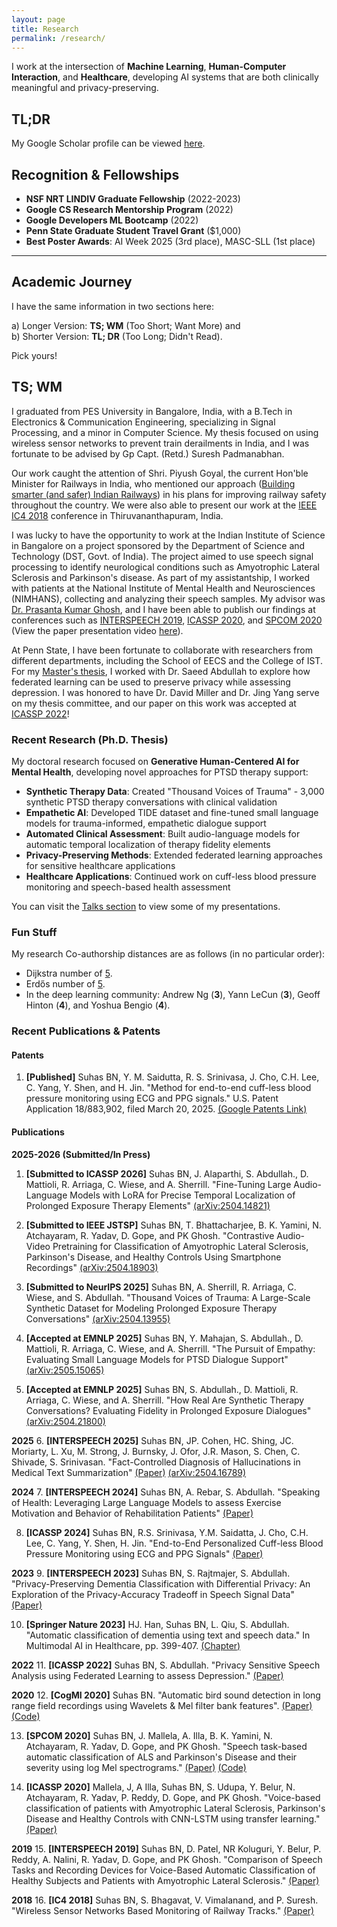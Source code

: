 ```yaml
---
layout: page
title: Research
permalink: /research/
---
```


I work at the intersection of **Machine Learning**, **Human-Computer Interaction**, and **Healthcare**, developing AI systems that are both clinically meaningful and privacy-preserving.

## TL;DR

My Google Scholar profile can be viewed [here](https://scholar.google.com/citations?user=EOJDCfMAAAAJ&hl=en).

## Recognition & Fellowships

- **NSF NRT LINDIV Graduate Fellowship** (2022-2023)
- **Google CS Research Mentorship Program** (2022) 
- **Google Developers ML Bootcamp** (2022)
- **Penn State Graduate Student Travel Grant** ($1,000)
- **Best Poster Awards**: AI Week 2025 (3rd place), MASC-SLL (1st place)

---

## Academic Journey

I have the same information in two sections here:

a) Longer Version: **TS; WM** (Too Short; Want More) and  
b) Shorter Version: **TL; DR** (Too Long; Didn't Read).

Pick yours!

## TS; WM

I graduated from PES University in Bangalore, India, with a B.Tech in Electronics & Communication Engineering, specializing in Signal Processing, and a minor in Computer Science. My thesis focused on using wireless sensor networks to prevent train derailments in India, and I was fortunate to be advised by Gp Capt. (Retd.) Suresh Padmanabhan.

Our work caught the attention of Shri. Piyush Goyal, the current Hon'ble Minister for Railways in India, who mentioned our approach ([Building smarter (and safer) Indian Railways](https://www.financialexpress.com/infrastructure/railways/building-a-smarter-indian-railways-piyush-goyal-highlights-7-projects-that-will-transform-rail-network/1297063/)) in his plans for improving railway safety throughout the country. We were also able to present our work at the [IEEE IC4 2018](https://doi.org/10.1109/CETIC4.2018.8531029) conference in Thiruvananthapuram, India.

I was lucky to have the opportunity to work at the Indian Institute of Science in Bangalore on a project sponsored by the Department of Science and Technology (DST, Govt. of India). The project aimed to use speech signal processing to identify neurological conditions such as Amyotrophic Lateral Sclerosis and Parkinson's disease. As part of my assistantship, I worked with patients at the National Institute of Mental Health and Neurosciences (NIMHANS), collecting and analyzing their speech samples. My advisor was [Dr. Prasanta Kumar Ghosh](https://ee.iisc.ac.in/prasanta-kumar-ghosh/), and I have been able to publish our findings at conferences such as [INTERSPEECH 2019](https://www.isca-speech.org/archive/Interspeech_2019/abstracts/1285.html), [ICASSP 2020](https://doi.org/10.1109/ICASSP40776.2020.9053682), and [SPCOM 2020](https://doi.org/10.1109/SPCOM50965.2020.9179503) (View the paper presentation video [here](https://drive.google.com/file/d/1v94UzLJoqQb-5WJRyxcWXZegIgHAcohf/view?usp=sharing)).

At Penn State, I have been fortunate to collaborate with researchers from different departments, including the School of EECS and the College of IST. For my [Master's thesis](https://etda.libraries.psu.edu/files/final_submissions/23854), I worked with Dr. Saeed Abdullah to explore how federated learning can be used to preserve privacy while assessing depression. I was honored to have Dr. David Miller and Dr. Jing Yang serve on my thesis committee, and our paper on this work was accepted at [ICASSP 2022](https://doi.org/10.1109/ICASSP43922.2022.9746827)!

### Recent Research (Ph.D. Thesis)

My doctoral research focused on **Generative Human-Centered AI for Mental Health**, developing novel approaches for PTSD therapy support:

- **Synthetic Therapy Data**: Created "Thousand Voices of Trauma" - 3,000 synthetic PTSD therapy conversations with clinical validation
- **Empathetic AI**: Developed TIDE dataset and fine-tuned small language models for trauma-informed, empathetic dialogue support  
- **Automated Clinical Assessment**: Built audio-language models for automatic temporal localization of therapy fidelity elements
- **Privacy-Preserving Methods**: Extended federated learning approaches for sensitive healthcare applications
- **Healthcare Applications**: Continued work on cuff-less blood pressure monitoring and speech-based health assessment

You can visit the [Talks section](/talks/) to view some of my presentations.

### Fun Stuff

My research Co-authorship distances are as follows (in no particular order):

- Dijkstra number of [5](https://www.csauthors.net/distance/suhas-bn/edsger-w-dijkstra).
- Erdős number of [5](https://www.csauthors.net/distance/suhas-bn/paul-erdos).
- In the deep learning community: Andrew Ng (**3**), Yann LeCun (**3**), Geoff Hinton (**4**), and Yoshua Bengio (**4**).

### Recent Publications & Patents

#### Patents
1. **[Published]** Suhas BN, Y. M. Saidutta, R. S. Srinivasa, J. Cho, C.H. Lee, C. Yang, Y. Shen, and H. Jin. "Method for end-to-end cuff-less blood pressure monitoring using ECG and PPG signals." U.S. Patent Application 18/883,902, filed March 20, 2025. [(Google Patents Link)](https://patents.google.com/)

#### Publications

**2025-2026 (Submitted/In Press)**
1. **[Submitted to ICASSP 2026]** Suhas BN, J. Alaparthi, S. Abdullah., D. Mattioli, R. Arriaga, C. Wiese, and A. Sherrill. "Fine-Tuning Large Audio-Language Models with LoRA for Precise Temporal Localization of Prolonged Exposure Therapy Elements" [(arXiv:2504.14821)](https://arxiv.org/abs/2504.14821)

2. **[Submitted to IEEE JSTSP]** Suhas BN, T. Bhattacharjee, B. K. Yamini, N. Atchayaram, R. Yadav, D. Gope, and PK Ghosh. "Contrastive Audio-Video Pretraining for Classification of Amyotrophic Lateral Sclerosis, Parkinson's Disease, and Healthy Controls Using Smartphone Recordings" [(arXiv:2504.18903)](https://arxiv.org/abs/2504.18903)

3. **[Submitted to NeurIPS 2025]** Suhas BN, A. Sherrill, R. Arriaga, C. Wiese, and S. Abdullah. "Thousand Voices of Trauma: A Large-Scale Synthetic Dataset for Modeling Prolonged Exposure Therapy Conversations" [(arXiv:2504.13955)](https://arxiv.org/abs/2504.13955)

4. **[Accepted at EMNLP 2025]** Suhas BN, Y. Mahajan, S. Abdullah., D. Mattioli, R. Arriaga, C. Wiese, and A. Sherrill. "The Pursuit of Empathy: Evaluating Small Language Models for PTSD Dialogue Support" [(arXiv:2505.15065)](https://arxiv.org/abs/2505.15065)

5. **[Accepted at EMNLP 2025]** Suhas BN, S. Abdullah., D. Mattioli, R. Arriaga, C. Wiese, and A. Sherrill. "How Real Are Synthetic Therapy Conversations? Evaluating Fidelity in Prolonged Exposure Dialogues" [(arXiv:2504.21800)](https://arxiv.org/abs/2504.21800)

**2025**
6. **[INTERSPEECH 2025]** Suhas BN, JP. Cohen, HC. Shing, JC. Moriarty, L. Xu, M. Strong, J. Burnsky, J. Ofor, J.R. Mason, S. Chen, C. Shivade, S. Srinivasan. "Fact-Controlled Diagnosis of Hallucinations in Medical Text Summarization" [(Paper)](https://www.isca-speech.org/archive/interspeech_2025/) [(arXiv:2504.16789)](https://arxiv.org/abs/2504.16789)

**2024**
7. **[INTERSPEECH 2024]** Suhas BN, A. Rebar, S. Abdullah. "Speaking of Health: Leveraging Large Language Models to assess Exercise Motivation and Behavior of Rehabilitation Patients" [(Paper)](https://www.isca-speech.org/archive/interspeech_2024/bn24_interspeech.html)

8. **[ICASSP 2024]** Suhas BN, R.S. Srinivasa, Y.M. Saidatta, J. Cho, C.H. Lee, C. Yang, Y. Shen, H. Jin. "End-to-End Personalized Cuff-less Blood Pressure Monitoring using ECG and PPG Signals" [(Paper)](https://ieeexplore.ieee.org/document/10447917)

**2023**
9. **[INTERSPEECH 2023]** Suhas BN, S. Rajtmajer, S. Abdullah. "Privacy-Preserving Dementia Classification with Differential Privacy: An Exploration of the Privacy-Accuracy Tradeoff in Speech Signal Data" [(Paper)](/assets/media/2023-09_bn23_interspeech.pdf)

10. **[Springer Nature 2023]** HJ. Han, Suhas BN, L. Qiu, S. Abdullah. "Automatic classification of dementia using text and speech data." In Multimodal AI in Healthcare, pp. 399-407. [(Chapter)](https://link.springer.com/chapter/10.1007/978-3-031-14463-9_38)

**2022**
11. **[ICASSP 2022]** Suhas BN, S. Abdullah. "Privacy Sensitive Speech Analysis using Federated Learning to assess Depression." [(Paper)](/assets/media/2022-02_ICASSP_2022.pdf)

**2020**
12. **[CogMI 2020]** Suhas BN. "Automatic bird sound detection in long range field recordings using Wavelets & Mel filter bank features". [(Paper)](https://ieeexplore.ieee.org/document/9319356) [(Code)](https://github.com/suhasbn/Bird-Sound-Detection)

13. **[SPCOM 2020]** Suhas BN, J. Mallela, A. Illa, B. K. Yamini, N. Atchayaram, R. Yadav, D. Gope, and PK Ghosh. "Speech task-based automatic classification of ALS and Parkinson's Disease and their severity using log Mel spectrograms." [(Paper)](https://ieeexplore.ieee.org/document/9179503) [(Code)](https://github.com/suhasbn/ALS-PD-Classification)

14. **[ICASSP 2020]** Mallela, J, A Illa, Suhas BN, S. Udupa, Y. Belur, N. Atchayaram, R. Yadav, P. Reddy, D. Gope, and PK Ghosh. "Voice-based classification of patients with Amyotrophic Lateral Sclerosis, Parkinson's Disease and Healthy Controls with CNN-LSTM using transfer learning." [(Paper)](https://ieeexplore.ieee.org/document/9053682)

**2019**
15. **[INTERSPEECH 2019]** Suhas BN, D. Patel, NR Koluguri, Y. Belur, P. Reddy, A. Nalini, R. Yadav, D. Gope, and PK Ghosh. "Comparison of Speech Tasks and Recording Devices for Voice-Based Automatic Classification of Healthy Subjects and Patients with Amyotrophic Lateral Sclerosis." [(Paper)](https://www.isca-speech.org/archive/Interspeech_2019/abstracts/1285.html)

**2018**
16. **[IC4 2018]** Suhas BN, S. Bhagavat, V. Vimalanand, and P. Suresh. "Wireless Sensor Networks Based Monitoring of Railway Tracks." [(Paper)](https://doi.org/10.1109/CETIC4.2018.8531029)